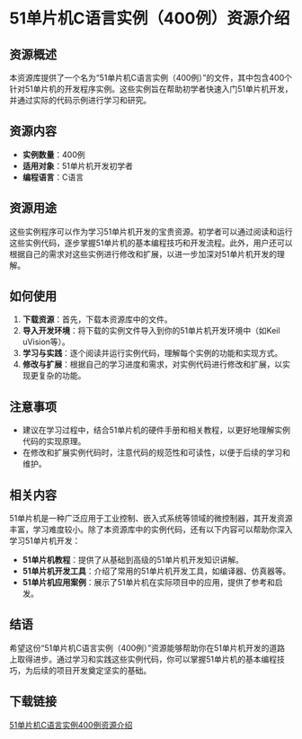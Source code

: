 # 51单片机C语言实例（400例）资源介绍

## 资源概述

本资源库提供了一个名为“51单片机C语言实例（400例）”的文件，其中包含400个针对51单片机的开发程序实例。这些实例旨在帮助初学者快速入门51单片机开发，并通过实际的代码示例进行学习和研究。

## 资源内容

- **实例数量**：400例
- **适用对象**：51单片机开发初学者
- **编程语言**：C语言

## 资源用途

这些实例程序可以作为学习51单片机开发的宝贵资源。初学者可以通过阅读和运行这些实例代码，逐步掌握51单片机的基本编程技巧和开发流程。此外，用户还可以根据自己的需求对这些实例进行修改和扩展，以进一步加深对51单片机开发的理解。

## 如何使用

1. **下载资源**：首先，下载本资源库中的文件。
2. **导入开发环境**：将下载的实例文件导入到你的51单片机开发环境中（如Keil uVision等）。
3. **学习与实践**：逐个阅读并运行实例代码，理解每个实例的功能和实现方式。
4. **修改与扩展**：根据自己的学习进度和需求，对实例代码进行修改和扩展，以实现更复杂的功能。

## 注意事项

- 建议在学习过程中，结合51单片机的硬件手册和相关教程，以更好地理解实例代码的实现原理。
- 在修改和扩展实例代码时，注意代码的规范性和可读性，以便于后续的学习和维护。

## 相关内容

51单片机是一种广泛应用于工业控制、嵌入式系统等领域的微控制器，其开发资源丰富，学习难度较小。除了本资源库中的实例代码，还有以下内容可以帮助你深入学习51单片机开发：

- **51单片机教程**：提供了从基础到高级的51单片机开发知识讲解。
- **51单片机开发工具**：介绍了常用的51单片机开发工具，如编译器、仿真器等。
- **51单片机应用案例**：展示了51单片机在实际项目中的应用，提供了参考和启发。

## 结语

希望这份“51单片机C语言实例（400例）”资源能够帮助你在51单片机开发的道路上取得进步。通过学习和实践这些实例代码，你可以掌握51单片机的基本编程技巧，为后续的项目开发奠定坚实的基础。

## 下载链接

[51单片机C语言实例400例资源介绍](https://pan.quark.cn/s/137ee6256e2a)